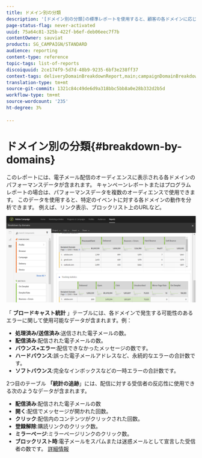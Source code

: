 ```yaml
---
title: ドメイン別の分類
description: '[ドメイン別の分類]の標準レポートを使用すると、顧客の各ドメインに応じた配信のパフォーマンスデータを知ることができます。'
page-status-flag: never-activated
uuid: 75a64c81-325b-422f-b6ef-deb06eec7f7b
contentOwner: sauviat
products: SG_CAMPAIGN/STANDARD
audience: reporting
content-type: reference
topic-tags: list-of-reports
discoiquuid: 2ce174f9-5d7d-48b9-9235-6bf3e238ff37
context-tags: deliveryDomainBreakdownReport,main;campaignDomainBreakdownReport,main;programDomainBreakdownReport,main
translation-type: tm+mt
source-git-commit: 1321c84c49de6d9a318bbc5bb8a0e28b332d2b5d
workflow-type: tm+mt
source-wordcount: '235'
ht-degree: 3%

---
```



# ドメイン別の分類{#breakdown-by-domains}

このレポートには、電子メール配信のオーディエンスに表示される各ドメインのパフォーマンスデータが含まれます。 キャンペーンレポートまたはプログラムレポートの場合は、パフォーマンスデータを複数のオーディエンスで使用できます。 このデータを使用すると、特定のイベントに対する各ドメインの動作を分析できます。 例えば、リンク表示、ブロックリスト上のURLなど。

![](assets/delivery_reports_6.png)

「 **ブロードキャスト統計** 」テーブルには、各ドメインで発生する可能性のあるエラーに関して使用可能なデータが含まれます。例：

* **処理済み/送信済み**:送信された電子メールの数。
* **配信済み**:配信された電子メールの数。
* **バウンス+エラー**:配信できなかったメッセージの数です。
* **ハードバウンス**:誤った電子メールアドレスなど、永続的なエラーの合計数です。
* **ソフトバウンス**:完全なインボックスなどの一時エラーの合計数です。

2つ目のテーブル **「統計の追跡**」には、配信に対する受信者の反応性に使用できる次のようなデータが含まれます。

* **配信済み**:配信された電子メールの数
* **開く**:配信でメッセージが開かれた回数。
* **クリック**:配信内のコンテンツがクリックされた回数。
* **登録解除**:購読リンクのクリック数。
* **ミラーページ**:ミラーページリンクのクリック数。
* **ブロックリスト時**:電子メールをスパムまたは迷惑メールとして宣言した受信者の数です。 [詳細情報](../../audiences/using/about-opt-in-and-opt-out-in-campaign.md)

